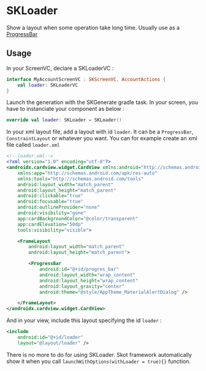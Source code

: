 # SKLoader

Show a layout when some operation take long time. Usually use as a [ProgressBar](https://developer.android.com/reference/android/widget/ProgressBar)

## Usage

In your ScreenVC, declare a SKLoaderVC :

```kotlin
interface MyAccountScreenVC : SKScreenVC, AccountActions {
    val loader: SKLoaderVC
}
```

Launch the generation with the SKGenerate gradle task.
In your screen, you have to instanciate your component as below :

```kotlin
override val loader: SKLoader = SKLoader()
```

In your xml layout file, add a layout with id `loader`. It can be a `ProgressBar`, `ConstraintLayout` or whatever you want. 
You can for example create an xml file called `loader.xml` 

```xml
<!--loader.xml-->
<?xml version="1.0" encoding="utf-8"?>
<androidx.cardview.widget.CardView xmlns:android="http://schemas.android.com/apk/res/android"
    xmlns:app="http://schemas.android.com/apk/res-auto"
    xmlns:tools="http://schemas.android.com/tools"
    android:layout_width="match_parent"
    android:layout_height="match_parent"
    android:clickable="true"
    android:focusable="true"
    android:outlineProvider="none"
    android:visibility="gone"
    app:cardBackgroundColor="@color/transparent"
    app:cardElevation="50dp"
    tools:visibility="visible">

    <FrameLayout
        android:layout_width="match_parent"
        android:layout_height="match_parent">

        <ProgressBar
            android:id="@+id/progres_bar"
            android:layout_width="wrap_content"
            android:layout_height="wrap_content"
            android:layout_gravity="center"
            android:theme="@style/AppTheme_MaterialAlertDialog" />

    </FrameLayout>
</androidx.cardview.widget.CardView>
```

And in your view, include this layout specifying the id `loader` : 

```xml
<include
    android:id="@+id/loader"
    layout="@layout/loader" />
```

There is no more to do for using SKLoader. Skot framework automatically show it when you call `launchWithOptions(withLoader = true){}` function. 


